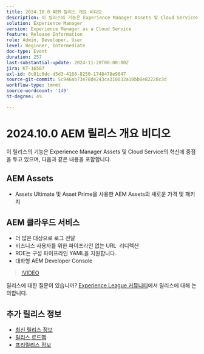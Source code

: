 ```yaml
---
title: 2024.10.0 AEM 릴리스 개요 비디오
description: 이 릴리스의 기능은 Experience Manager Assets 및 Cloud Service의 혁신에 중점을 두고 있으며, 다음과 같은 기능이 포함됩니다. Assets Ultimate 및 Asset PrimeAEM AEM Assets을 통한 AEM Assets의 새로운 가격 및 패키징 추가 대상으로 로그 전달 비즈니스 사용자를 위한 파이프라인 없는 URL 리디렉션 ​ RDE 지원 Config Pipeline YAMLs​ Interactive AEM Developer Console Cloud Service
solution: Experience Manager
version: Experience Manager as a Cloud Service
feature: Release Information
role: Admin, Developer, User
level: Beginner, Intermediate
doc-type: Event
duration: 257
last-substantial-update: 2024-11-28T00:00:00Z
jira: KT-16587
exl-id: 0c81c0dc-d5d3-4166-8250-1748478e9647
source-git-commit: 5c946ab73e78d4243ca310032a10bb8e82228c3d
workflow-type: tm+mt
source-wordcount: '149'
ht-degree: 4%

---
```


# 2024.10.0 AEM 릴리스 개요 비디오

이 릴리스의 기능은 Experience Manager Assets 및 Cloud Service의 혁신에 중점을 두고 있으며, 다음과 같은 내용을 포함합니다.

## AEM Assets

* Assets Ultimate 및 Asset Prime을 사용한 AEM Assets의 새로운 가격 및 패키지

## AEM 클라우드 서비스

* 더 많은 대상으로 로그 전달
* 비즈니스 사용자를 위한 파이프라인 없는 URL &#x200B; 리디렉션
* RDE는 구성 파이프라인 YAML을 지원합니다&#x200B;.
* 대화형 AEM Developer Console

>[!VIDEO](https://video.tv.adobe.com/v/3440501/?learn=on&enablevpops)

릴리스에 대한 질문이 있습니까?  [Experience League 커뮤니티](https://adobe.ly/3ZgKGmh)에서 릴리스에 대해 논의합니다.

## 추가 릴리스 정보

* [최신 릴리스 정보](https://experienceleague.adobe.com/docs/experience-manager-cloud-service/content/release-notes/home.html?lang=ko-KR)
* [릴리스 로드맵](https://experienceleague.adobe.com/docs/experience-manager-release-information/aem-release-updates/update-releases-roadmap.html)
* [프리릴리스 정보](https://experienceleague.adobe.com/docs/experience-manager-cloud-service/content/release-notes/prerelease.html)
